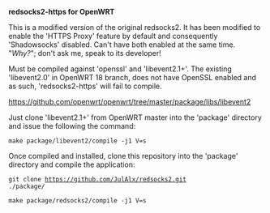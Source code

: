 <b>redsocks2-https for OpenWRT</b>

This is a modified version of the original redsocks2. It has been modified to enable the 'HTTPS Proxy' feature by default and consequently 'Shadowsocks' disabled. Can't have both enabled at the same time. "<i>Why?</i>"; don't ask me, speak to its developer!

Must be compiled against 'openssl' and 'libevent2.1+'. The existing 'libevent2.0' in OpenWRT 18 branch, does not have OpenSSL enabled and as such, 'redsocks2-https' will fail to compile.

https://github.com/openwrt/openwrt/tree/master/package/libs/libevent2

Just clone 'libevent2.1+' from OpenWRT master into the 'package' directory and issue the following the command:

<code>make package/libevent2/compile -j1 V=s</code>

Once compiled and installed, clone this repository into the 'package' directory and compile the application:

<code>git clone https://github.com/JulAlx/redsocks2.git ./package/</code>

<code>make package/redsocks2/compile -j1 V=s</code>
